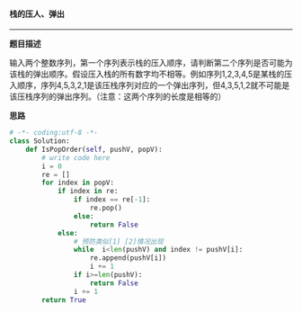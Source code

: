 #### 栈的压人、弹出

---

**题目描述**

输入两个整数序列，第一个序列表示栈的压入顺序，请判断第二个序列是否可能为该栈的弹出顺序。假设压入栈的所有数字均不相等。例如序列1,2,3,4,5是某栈的压入顺序，序列4,5,3,2,1是该压栈序列对应的一个弹出序列，但4,3,5,1,2就不可能是该压栈序列的弹出序列。（注意：这两个序列的长度是相等的）

**思路**

```python
# -*- coding:utf-8 -*-
class Solution:
    def IsPopOrder(self, pushV, popV):
        # write code here
        i = 0
        re = []
        for index in popV:
            if index in re:
                if index == re[-1]:
                    re.pop()
                else:
                    return False
            else:
                # 预防类似[1] [2]情况出现
                while  i<len(pushV) and index != pushV[i]:
                    re.append(pushV[i])
                    i += 1
                if i>=len(pushV):
                    return False
                i += 1
        return True
```

